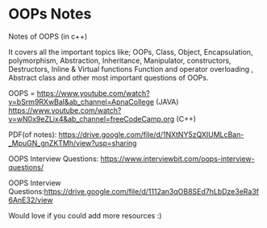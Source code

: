 # OOPs Notes


Notes of OOPS (in c++)

It covers all the important topics like;
OOPs, Class, Object, Encapsulation, polymorphism,
Abstraction, Inheritance, Manipulator,
constructors, Destructors, Inline & Virtual functions
Function and operator overloading , Abstract class and other most important questions of OOPs.

OOPS = https://www.youtube.com/watch?v=bSrm9RXwBaI&ab_channel=ApnaCollege (JAVA)
https://www.youtube.com/watch?v=wN0x9eZLix4&ab_channel=freeCodeCamp.org (C++)

PDF(of notes): https://drive.google.com/file/d/1NXtNY5zQXIUMLcBan-_MpuGN_gnZKTMh/view?usp=sharing

OOPS Interview Questions: https://www.interviewbit.com/oops-interview-questions/

OOPS Interview Questions:https://drive.google.com/file/d/1112an3qOB8SEd7hLbDze3eRa3f6AnE32/view

Would love if you could add more resources :)
